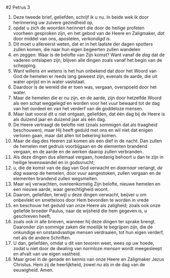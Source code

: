 #2 Petrus 3
1. Deze tweede brief, geliefden, schrijf ik u nu. In beide wek ik door herinnering uw zuivere gezindheid op,
2. opdat u zich de woorden herinnert die door de heilige profeten voorheen gesproken zijn, en het gebod van de Heere en Zaligmaker, *dat* door middel van ons, apostelen, *verkondigd is*.
3. Dit moet u allereerst weten, dat er in het laatste der dagen spotters zullen komen, die naar hun eigen begeerten zullen wandelen
4. en zeggen: Waar is de belofte van Zijn komst? Want vanaf de *dag* dat de vaderen ontslapen zijn, blijven alle dingen zoals vanaf het begin van de schepping.
5. Want willens *en wetens* is het hun onbekend dat door het Woord van God de hemelen er reeds lang geweest zijn, evenals de aarde, die uit water *oprijst* en in water vaststaat.
6. Daardoor is de wereld die er toen was, vergaan, overspoeld door het water.
7. Maar de hemelen die er nu zijn, en de aarde, zijn door hetzelfde Woord als een schat weggelegd en worden voor het vuur bewaard tot de dag van het oordeel en van het verderf van de goddeloze mensen.
8. Maar laat vooral dit u niet ontgaan, geliefden, dat één dag bij de Heere is als duizend jaar en duizend jaar als één dag.
9. De Heere vertraagt de belofte niet (zoals sommigen dat als traagheid beschouwen), maar Hij heeft geduld met ons en wil niet dat enigen verloren gaan, maar dat allen tot bekering komen.
10. Maar de dag des Heeren zal komen als een dief in de nacht. Dan zullen de hemelen met gedruis voorbijgaan en de elementen brandend vergaan, en de aarde en de werken daarop zullen verbranden.
11. Als deze dingen dus allemaal vergaan, hoedanig behoort u dan te zijn in heilige levenswandel en in godsvrucht;
12. u, die de komst van de dag van God verwacht en *daarnaar* verlangt, *de dag* waarop de hemelen, door vuur aangestoken, zullen vergaan en de elementen brandend zullen wegsmelten.
13. Maar wij verwachten, overeenkomstig Zijn belofte, nieuwe hemelen en een nieuwe aarde, waar gerechtigheid woont.
14. Daarom, geliefden, terwijl u deze dingen verwacht, beijver u om onbevlekt en smetteloos door Hem bevonden te worden in vrede
15. en beschouw het geduld van onze Heere als zaligheid; zoals ook onze geliefde broeder Paulus, naar de wijsheid die hem gegeven is, u geschreven heeft,
16. zoals ook in alle brieven, wanneer hij deze dingen ter sprake brengt. Daaronder zijn sommige zaken die moeilijk te begrijpen zijn, die de onkundige en onstandvastige mensen verdraaien, tot hun eigen verderf, net als de andere Schriften.
17. U dan, geliefden, omdat u dit van tevoren weet, wees op uw hoede, zodat u niet door de dwaling van normloze *mensen* wordt meegesleept en afvalt van uw eigen vastheid.
18. Maar groei in de genade en kennis van onze Heere en Zaligmaker Jezus Christus. Hem zij de heerlijkheid, zowel nu als in de dag van de eeuwigheid. Amen.
